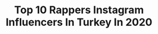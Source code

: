 ---
title: Top 10 Rappers Instagram Influencers In Turkey In 2020
description: >-
  Find top rappers Instagram influencers in Turkey in 2020. Most popular hashtags: #hiphop #turkcerap #evdekal #underground.
platform: Instagram
profiles:
  - username: "tarooq_official"
    fullname: >-
      T.M.X🦅
    location: "Turkey"
    followers: 91756
    engagement: 654
    commentsToLikes: 0.063607
    id: ck8szgbmxoc2p0j7815s6vury
    verified: false
    hashtags: "#tmx, #soon"
  - username: "meduonline"
    fullname: >-
      Ayselin Arslan ° Medusa
    location: "Turkey"
    followers: 15612
    engagement: 356
    commentsToLikes: 0.077797
    id: ck5zw1p4u5b4j0i146g329dwt
    verified: false
    hashtags: "#denedim, #repost, #ayselinarslan, #tb"
  - username: "turkcerap.lyt"
    fullname: >-
      Türkçe Rap Lyt ©
    location: "Turkey"
    followers: 9426
    engagement: 4291
    commentsToLikes: 0.049866
    id: ck8tbgv3qvm8l0j7898nrcwt1
    verified: false
    hashtags: "#turkcerap, #khontkar, #saniser, #gazapizm"
  - username: "anitaofficialll"
    fullname: >-
      Anita | آنیتا
    location: "Turkey"
    followers: 434597
    engagement: 1459
    commentsToLikes: 0.048579
    id: ck0u15ee7vxec0i19lnz9nvg9
    verified: false
    hashtags: "#radiojavan, #stayhome, #mybestfriendbirthdaygift, #birthdaygirl"
  - username: "dorukcanozguler"
    fullname: >-
      Dorukcan Özgüler
    location: "Turkey"
    followers: 16383
    engagement: 624
    commentsToLikes: 0.045918
    id: ck135stvm323t0i19oznmj1k5
    verified: false
    hashtags: "#sohbetmuhabbet, #santiakauniverwe, #dorukcanozguler, #19"
  - username: "momo.site"
    fullname: >-
      TWICE MOMO 모모
    location: "Turkey"
    followers: 7251
    engagement: 2199
    commentsToLikes: 0.006734
    id: ck8t3f9af31f80j787gr4geap
    verified: false
    hashtags: "#twice, #momo"
  - username: "kaktusbagmls"
    fullname: >-
      Maviye Aşık Siyah💎
    location: "Turkey"
    followers: 1574
    engagement: 927
    commentsToLikes: 0.079275
    id: ck8t5drjr9shh0j78liedatoa
    verified: false
    hashtags: "#prenses, #corona, #gymnocalycium, #gymno"
  - username: "mengelez"
    fullname: >-
      Mengelez  🔹
    location: "Turkey"
    followers: 6883
    engagement: 663
    commentsToLikes: 0.024025
    id: ck8tbggmnvkg30j78a7hh7i3i
    verified: false
    hashtags: "#izmir, #hiphop, #kartal, #bart"
  - username: "holiganlaar"
    fullname: >-
      Türkçe Rap Holiganları
    location: "Turkey"
    followers: 26177
    engagement: 737
    commentsToLikes: 0.033209
    id: ck8tbgu4dvm3l0j78psnfszuw
    verified: false
    hashtags: ""
  - username: "kadikoyacilofficial"
    fullname: >-
      Kadıköy Acil
    location: "Turkey"
    followers: 83771
    engagement: 208
    commentsToLikes: 0.007185
    id: ck5bz4bibqf960i11fq1263e1
    verified: false
    hashtags: "#rap, #hiphop, #graffiti, #freestyle"
---